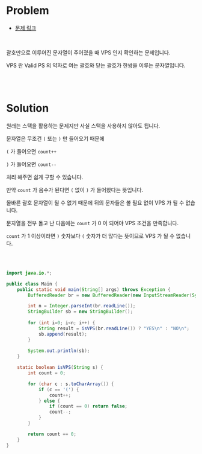 # Problem

- [문제 링크](https://www.acmicpc.net/problem/9012)

<br>

괄호만으로 이루어진 문자열이 주어졌을 때 VPS 인지 확인하는 문제입니다.

VPS 란 Valid PS 의 약자로 여는 괄호와 닫는 괄호가 한쌍을 이루는 문자열입니다.

<br><br>

# Solution

원래는 스택을 활용하는 문제지만 사실 스택을 사용하지 않아도 됩니다.

문자열은 무조건 `(` 또는 `)` 만 들어오기 때문에

`(` 가 들어오면 `count++` 

`)` 가 들어오면 `count--`

처리 해주면 쉽게 구할 수 있습니다.

만약 `count` 가 음수가 된다면 `(` 없이 `)` 가 들어왔다는 뜻입니다.

올바른 괄호 문자열이 될 수 없기 때문에 뒤의 문자들은 볼 필요 없이 VPS 가 될 수 없습니다.

문자열을 전부 돌고 난 다음에는 `count` 가 0 이 되어야 VPS 조건을 만족합니다.

`count` 가 1 이상이라면 `)` 숫자보다 `(` 숫자가 더 많다는 뜻이므로 VPS 가 될 수 없습니다.

<br><br>

```java
import java.io.*;

public class Main {
    public static void main(String[] args) throws Exception {
        BufferedReader br = new BufferedReader(new InputStreamReader(System.in));

        int n = Integer.parseInt(br.readLine());
        StringBuilder sb = new StringBuilder();
        
        for (int i=0; i<n; i++) {
            String result = isVPS(br.readLine()) ? "YES\n" : "NO\n";
            sb.append(result);
        }
        
        System.out.println(sb);
    }

    static boolean isVPS(String s) {
        int count = 0;

        for (char c : s.toCharArray()) {
            if (c == '(') {
                count++;
            } else {
                if (count == 0) return false;
                count--;
            }
        }

        return count == 0;
    }
}
```